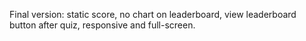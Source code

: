 Final version: static score, no chart on leaderboard, view leaderboard button after quiz, responsive and full-screen.